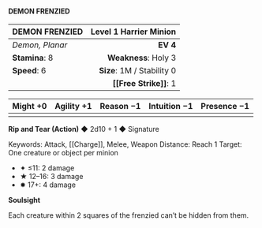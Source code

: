 #### DEMON FRENZIED

| DEMON FRENZIED  | **Level 1 Harrier Minion** |
| :-------------- | -------------------------: |
| *Demon, Planar* |                   **EV 4** |
| **Stamina**: 8  |       **Weakness**: Holy 3 |
| **Speed**: 6    | **Size**: 1M / Stability 0 |
|                 |         **[[Free Strike]]**: 1 |

| **Might** +0 | **Agility** +1 | **Reason** −1 | **Intuition** −1 | **Presence** −1 |
| ------------ | -------------- | ------------- | ---------------- | --------------- |
|              |                |               |                  |                 |

**Rip and Tear (Action)** ◆ 2d10 + 1 ◆ Signature

Keywords: Attack, [[Charge]], Melee, Weapon
Distance: Reach 1
Target: One creature or object per minion

- ✦ ≤11: 2 damage
- ★ 12–16: 3 damage
- ✸ 17+: 4 damage

**Soulsight**

Each creature within 2 squares of the frenzied can’t be hidden from them.
